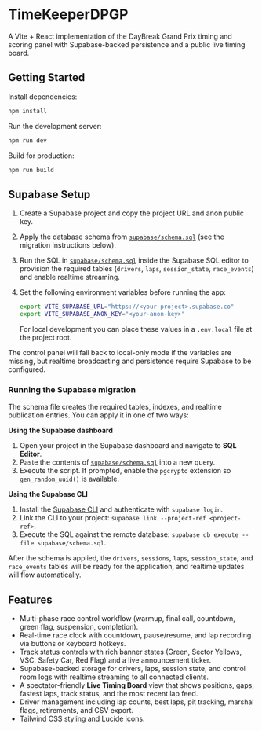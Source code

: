 # TimeKeeperDPGP

A Vite + React implementation of the DayBreak Grand Prix timing and scoring panel with Supabase-backed persistence and a public live timing board.

## Getting Started

Install dependencies:

```bash
npm install
```

Run the development server:

```bash
npm run dev
```

Build for production:

```bash
npm run build
```

## Supabase Setup

1. Create a Supabase project and copy the project URL and anon public key.
2. Apply the database schema from [`supabase/schema.sql`](./supabase/schema.sql) (see the migration instructions below).
2. Run the SQL in [`supabase/schema.sql`](./supabase/schema.sql) inside the Supabase SQL editor to provision the required tables (`drivers`, `laps`, `session_state`, `race_events`) and enable realtime streaming.
3. Set the following environment variables before running the app:

   ```bash
   export VITE_SUPABASE_URL="https://<your-project>.supabase.co"
   export VITE_SUPABASE_ANON_KEY="<your-anon-key>"
   ```

   For local development you can place these values in a `.env.local` file at the project root.

The control panel will fall back to local-only mode if the variables are missing, but realtime broadcasting and persistence require Supabase to be configured.

### Running the Supabase migration

The schema file creates the required tables, indexes, and realtime publication entries. You can apply it in one of two ways:

**Using the Supabase dashboard**

1. Open your project in the Supabase dashboard and navigate to **SQL Editor**.
2. Paste the contents of [`supabase/schema.sql`](./supabase/schema.sql) into a new query.
3. Execute the script. If prompted, enable the `pgcrypto` extension so `gen_random_uuid()` is available.

**Using the Supabase CLI**

1. Install the [Supabase CLI](https://supabase.com/docs/guides/cli) and authenticate with `supabase login`.
2. Link the CLI to your project: `supabase link --project-ref <project-ref>`.
3. Execute the SQL against the remote database: `supabase db execute --file supabase/schema.sql`.

After the schema is applied, the `drivers`, `sessions`, `laps`, `session_state`, and `race_events` tables will be ready for the application, and realtime updates will flow automatically.

## Features

- Multi-phase race control workflow (warmup, final call, countdown, green flag, suspension, completion).
- Real-time race clock with countdown, pause/resume, and lap recording via buttons or keyboard hotkeys.
- Track status controls with rich banner states (Green, Sector Yellows, VSC, Safety Car, Red Flag) and a live announcement ticker.
- Supabase-backed storage for drivers, laps, session state, and control room logs with realtime streaming to all connected clients.
- A spectator-friendly **Live Timing Board** view that shows positions, gaps, fastest laps, track status, and the most recent lap feed.
- Driver management including lap counts, best laps, pit tracking, marshal flags, retirements, and CSV export.
- Tailwind CSS styling and Lucide icons.
